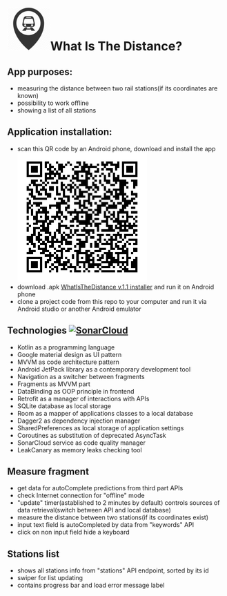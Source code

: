 # ![App icon](https://github.com/Harnet69/WhatIsTheDistance/blob/master/app/GitHubFiles/app_ico_sm.png)What Is The Distance? 

## App purposes: 
 - measuring the distance between two rail stations(if its coordinates are known)
 - possibility to work offline
 - showing a list of all stations
## Application installation:
- scan this QR code by an Android phone, download and install the app 
![QR](https://github.com/Harnet69/WhatIsTheDistance/blob/master/app/GitHubFiles/app_QR.png)
- download .apk [WhatIsTheDistance v.1.1 installer](https://drive.google.com/file/d/1katsLEg4kYnWXLj2uN_Dy3eVHuS7BUzy/view?usp=sharing) and run it on Android phone
- clone a project code from this repo to your computer and run it via Android studio or another Android emulator

## Technologies [![SonarCloud](https://sonarcloud.io/images/project_badges/sonarcloud-white.svg)](https://sonarcloud.io/dashboard?id=Harnet69_WhatIsTheDistance)
 - Kotlin as a programming language
 - Google material design as UI pattern
 - MVVM as code architecture pattern
 - Android JetPack library as a contemporary development tool
 - Navigation as a switcher between fragments
 - Fragments as MVVM part
 - DataBinding as OOP principle in frontend
 - Retrofit as a manager of interactions with APIs 
 - SQLite database as local storage
 - Room as a mapper of applications classes to a local database
 - Dagger2 as dependency injection manager
 - SharedPreferences as local storage of application settings
 - Coroutines as substitution of deprecated AsyncTask
 - SonarCloud service as code quality manager
 - LeakCanary as memory leaks checking tool

## Measure fragment
 - get data for autoComplete predictions from third part APIs
 - check Internet connection for "offline" mode
 - "update" timer(astablished to 2 minutes by default) controls sources of data retrieval(switch between API and local database) 
 - measure the distance between two stations(if its coordinates exist) 
 - input text field is autoCompleted by data from "keywords" API
 - click on non input field hide a keyboard  

## Stations list
 - shows all stations info from "stations" API endpoint, sorted by its id
 - swiper for list updating
 - contains progress bar and load error message label
